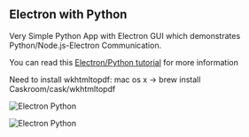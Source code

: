 ## Electron with Python

Very Simple Python App with Electron GUI which demonstrates Python/Node.js-Electron Communication.

You can read this [Electron/Python tutorial](https://www.techiediaries.com/python-electron-tutorial) for more information

Need to install  wkhtmltopdf:
mac os x -> brew install Caskroom/cask/wkhtmltopdf

![Electron Python](https://i.imgur.com/bM6cJR3.png)

![Electron Python](https://i.imgur.com/ytib7jt.png)

 
